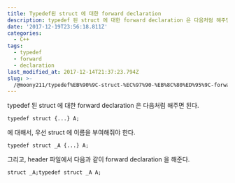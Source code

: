 ```yaml
---
title: Typedef된 struct 에 대한 forward declaration
description: typedef 된 struct 에 대한 forward declaration 은 다음처럼 해주면 된다.
date: '2017-12-19T23:56:18.811Z'
categories:
  - C++
tags:
  - typedef
  - forward
  - declaration
last_modified_at: 2017-12-14T21:37:23.794Z
slug: >-
  /@moony211/typedef%EB%90%9C-struct-%EC%97%90-%EB%8C%80%ED%95%9C-forward-declaration-292882a3d728
---
```


typedef 된 struct 에 대한 forward declaration 은 다음처럼 해주면 된다.

```
typedef struct {...} A;
```

에 대해서, 우선 struct 에 이름을 부여해줘야 한다.

```
typedef struct _A {...} A;
```

그리고, header 파일에서 다음과 같이 forward declaration 을 해준다.

```
struct _A;typedef struct _A A;
```